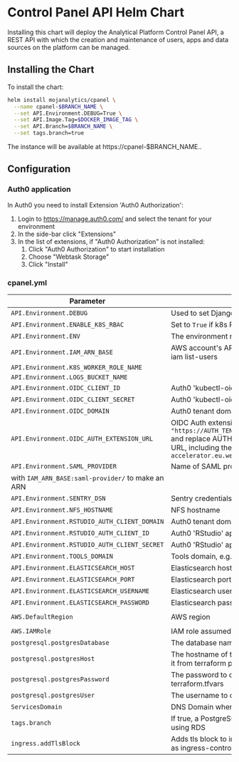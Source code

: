 # Control Panel API Helm Chart

Installing this chart will deploy the Analytical Platform Control Panel API, a
REST API with which the creation and maintenance of users, apps and data
sources on the platform can be managed.


## Installing the Chart

To install the chart:

```bash
helm install mojanalytics/cpanel \
  --name cpanel-$BRANCH_NAME \
  --set API.Environment.DEBUG=True \
  --set API.Image.Tag=$DOCKER_IMAGE_TAG \
  --set API.Branch=$BRANCH_NAME \
  --set tags.branch=true
```

The instance will be available at https://cpanel-$BRANCH_NAME.<ServicesDomain>.


## Configuration

### Auth0 application

In Auth0 you need to install Extension 'Auth0 Authorization':

1. Login to https://manage.auth0.com/ and select the tenant for your environment
2. In the side-bar click "Extensions"
3. In the list of extensions, if "Auth0 Authorization" is not installed:
    1. Click "Auth0 Authorization" to start installation
    2. Choose "Webtask Storage"
    3. Click "Install"

### cpanel.yml

| Parameter  | Description     | Default |
| ---------- | --------------- | ------- |
| `API.Environment.DEBUG` | Used to set Django DEBUG mode | `False` |
| `API.Environment.ENABLE_K8S_RBAC` | Set to `True` if k8s RBAC is enabled | `False` |
| `API.Environment.ENV` | The environment name (`dev` or `alpha`) | |
| `API.Environment.IAM_ARN_BASE` | AWS account's ARN e.g. `arn:aws:iam::123456789012`. Find this with e.g. `aws iam list-users |grep Arn` | |
| `API.Environment.K8S_WORKER_ROLE_NAME` | | |
| `API.Environment.LOGS_BUCKET_NAME` | | |
| `API.Environment.OIDC_CLIENT_ID` | Auth0 'kubectl-oidc' application's client ID | `""` |
| `API.Environment.OIDC_CLIENT_SECRET` | Auth0 'kubectl-oidc' application's client secret | `""` |
| `API.Environment.OIDC_DOMAIN` | Auth0 tenant domain e.g. `dev-analytics-moj.eu.auth0.com` | `""` |
| `API.Environment.OIDC_AUTH_EXTENSION_URL` | OIDC Auth extension url. See above for installing it. For the value, take `"https://AUTH_TENANT.eu.webtask.io/adf6e2f2b84784b57522e3b19dfc9201/api"` and replace AUTH_TENANT with your Auth0 tenant name. The rest of the URL, including the hex, is fixed e.g. `"https://gds-accelerator.eu.webtask.io/adf6e2f2b84784b57522e3b19dfc9201/api"` | `""` |
| `API.Environment.SAML_PROVIDER` | Name of SAML provider. Concatenated
with `IAM_ARN_BASE:saml-provider/` to make an ARN | |
| `API.Environment.SENTRY_DSN` | Sentry credentials | |
| `API.Environment.NFS_HOSTNAME` | NFS hostname | |
| `API.Environment.RSTUDIO_AUTH_CLIENT_DOMAIN` | Auth0 tenant domain e.g. `dev-analytics-moj.eu.auth0.com` | `""` |
| `API.Environment.RSTUDIO_AUTH_CLIENT_ID` | Auth0 'RStudio' application's client ID (see [../rstudio/README.md]) | `""` |
| `API.Environment.RSTUDIO_AUTH_CLIENT_SECRET` | Auth0 'RStudio' application's client secret (see [../rstudio/README.md]) | `""` |
| `API.Environment.TOOLS_DOMAIN` | Tools domain, e.g. `tools.dev.mojanalytics.xyz` | `""` |
| `API.Environment.ELASTICSEARCH_HOST` | Elasticsearch hostname | `""` |
| `API.Environment.ELASTICSEARCH_PORT` | Elasticsearch port number | `9243` |
| `API.Environment.ELASTICSEARCH_USERNAME` | Elasticsearch username | `""` |
| `API.Environment.ELASTICSEARCH_PASSWORD` | Elasticsearch password | `""` |
| `AWS.DefaultRegion` | AWS region | `eu-west-1` |
| `AWS.IAMRole` | IAM role assumed by the instance running the API | |
| `postgresql.postgresDatabase` | The database name where API data will be stored | |
| `postgresql.postgresHost` | The hostname of the database (this will be ignored if `tags.branch` is `true`). Get it from terraform platform output `control_panel_api_db_host` | |
| `postgresql.postgresPassword` | The password to connect to the database with. Get it from the environment's terraform.tfvars | |
| `postgresql.postgresUser` | The username to connect to the database with | |
| `ServicesDomain` | DNS Domain where the app will be hosted | |
| `tags.branch` | If true, a PostgreSQL instance will be deployed alongside the API, instead of using RDS | `false` |
| `ingress.addTlsBlock` | Adds tls block to ingress resource. This needs to be `true` if you're using `nginx` as ingress-controller but it may need to be `false` for others (e.g. `traefik`) | `true` |
